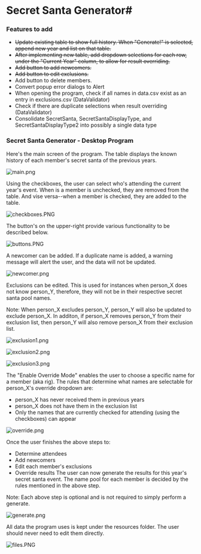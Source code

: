 # Secret Santa Generator#



### Features to add ###

* ~~Update existing table to show full history. When "Generate!" is selected, append new year and list on that table.~~
* ~~After implementing new table, add dropdown selections for each row, under the "Current Year" column, to allow for result overriding.~~
* ~~Add button to add newcomers.~~
* ~~Add button to edit exclusions.~~
* Add button to delete members.
* Convert popup error dialogs to Alert
* When opening the program, check if all names in data.csv exist as an entry in exclusions.csv (DataValidator)
* Check if there are duplicate selections when result overriding (DataValidator)
* Consolidate SecretSanta, SecretSantaDisplayType, and SecretSantaDisplayType2 into possibly a single data type

### Secret Santa Generator - Desktop Program ###

Here's the main screen of the program. The table displays the known history of each member's secret santa of the previous years.

![main.png](https://bitbucket.org/repo/6bMx4M/images/2206990925-main.png)

Using the checkboxes, the user can select who's attending the current year's event. When is a member is unchecked, they are removed from the table. And vise versa--when a member is checked, they are added to the table.

![checkboxes.PNG](https://bitbucket.org/repo/6bMx4M/images/1047779430-checkboxes.PNG)

The button's on the upper-right provide various functionality to be described below.

![buttons.PNG](https://bitbucket.org/repo/6bMx4M/images/81315686-buttons.PNG)

A newcomer can be added. If a duplicate name is added, a warning message will alert the user, and the data will not be updated.

![newcomer.png](https://bitbucket.org/repo/6bMx4M/images/2950672455-newcomer.png)

Exclusions can be edited. This is used for instances when person_X does not know person_Y, therefore, they will not be in their respective secret santa pool names.

Note: When person_X excludes person_Y, person_Y will also be updated to exclude person_X. In additon, if person_X removes person_Y from their exclusion list, then person_Y will also remove person_X from their exclusion list.

![exclusion1.png](https://bitbucket.org/repo/6bMx4M/images/544881425-exclusion1.png)

![exclusion2.png](https://bitbucket.org/repo/6bMx4M/images/274985085-exclusion2.png)

![exclusion3.png](https://bitbucket.org/repo/6bMx4M/images/2597791552-exclusion3.png)

The "Enable Override Mode" enables the user to choose a specific name for a member (aka rig). The rules that determine what names are selectable for person_X's override dropdown are:

* person_X has never received them in previous years
* person_X does not have them in the exclusion list
* Only the names that are currently checked for attending (using the checkboxes) can appear

![override.png](https://bitbucket.org/repo/6bMx4M/images/3286366243-override.png)

Once the user finishes the above steps to:

* Determine attendees
* Add newcomers
* Edit each member's exclusions
* Override results
The user can now generate the results for this year's secret santa event. The name pool for each member is decided by the rules mentioned in the above step.

Note: Each above step is optional and is not required to simply perform a generate.

![generate.png](https://bitbucket.org/repo/6bMx4M/images/1206611157-generate.png)

All data the program uses is kept under the resources folder. The user should never need to edit them directly.

![files.PNG](https://bitbucket.org/repo/6bMx4M/images/1227191017-files.PNG)